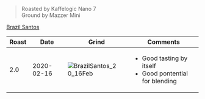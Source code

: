 > Roasted by Kaffelogic Nano 7<br>
> Ground by Mazzer Mini

[Brazil Santos](https://www.greenbeanhouse.co.nz/product/2043868)

| Roast | Date       | Grind | Comments |
|-------|------------|-------|----------
| 2.0   | 2020-02-16 | ![BrazilSantos_2 0_16Feb](https://user-images.githubusercontent.com/2862029/75084296-226f8780-5584-11ea-953a-ae555ba8b438.jpeg) | <ul><li>Good tasting by itself</li><li>Good pontential for blending</li></ul>


